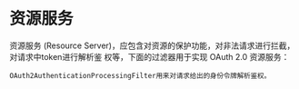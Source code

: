 # 资源服务
资源服务 (Resource Server)，应包含对资源的保护功能，对非法请求进行拦截，对请求中token进行解析鉴
权等，下面的过滤器用于实现 OAuth 2.0 资源服务：
```
OAuth2AuthenticationProcessingFilter用来对请求给出的身份令牌解析鉴权。
```
